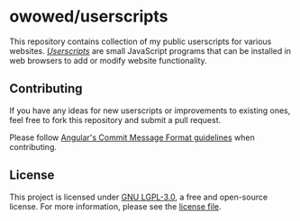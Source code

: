 # owowed/userscripts

This repository contains collection of my public userscripts for various websites. [*Userscripts*](https://en.wikipedia.org/wiki/Userscript) are small JavaScript programs that can be installed in web browsers to add or modify website functionality.

## Contributing

If you have any ideas for new userscripts or improvements to existing ones, feel free to fork this repository and submit a pull request.

Please follow [Angular's Commit Message Format guidelines](https://github.com/angular/angular/blob/main/CONTRIBUTING.md#-commit-message-format) when contributing.

## License

This project is licensed under [GNU LGPL-3.0](https://www.gnu.org/licenses/lgpl-3.0.en.html), a free and open-source license. For more information, please see the [license file](./LICENSE).